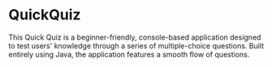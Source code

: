 # QuickQuiz
This Quick Quiz is a beginner-friendly, console-based application designed to test users' knowledge through a series of multiple-choice questions. Built entirely using Java, the application features a smooth flow of questions. 
